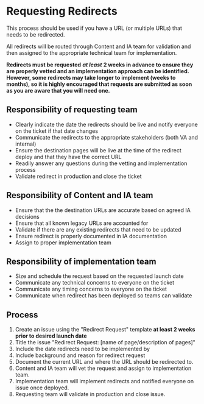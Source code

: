 # Requesting Redirects

This process should be used if you have a URL \(or multiple URLs\) that needs to be redirected.

All redirects will be routed through Content and IA team for validation and then assigned to the appropriate technical team for implementation.

**Redirects must be requested** _**at least**_ **2 weeks in advance to ensure they are properly vetted and an implementation approach can be identified. However, some redirects may take longer to implement \(weeks to months\), so it is highly encouraged that requests are submitted as soon as you are aware that you will need one.**

## Responsibility of requesting team

* Clearly indicate the date the redirects should be live and notify everyone on the ticket if that date changes
* Communicate the redirects to the appropriate stakeholders \(both VA and internal\)
* Ensure the destination pages will be live at the time of the redirect deploy and that they have the correct URL
* Readily answer any questions during the vetting and implementation process
* Validate redirect in production and close the ticket

## Responsibility of Content and IA team

* Ensure that the the destination URLs are accurate based on agreed IA decisions
* Ensure that all known legacy URLs are accounted for
* Validate if there are any existing redirects that need to be updated
* Ensure redirect is properly documented in IA documentation
* Assign to proper implementation team

## Responsibility of implementation team

* Size and schedule the request based on the requested launch date
* Communicate any technical concerns to everyone on the ticket
* Communicate any timing concerns to everyone on the ticket
* Communicate when redirect has been deployed so teams can validate

## Process

1. Create an issue using the "Redirect Request" template **at least 2 weeks prior to desired launch date**
2. Title the issue "Redirect Request: \[name of page/description of pages\]"
3. Include the date redirects need to be implemented by
4. Include background and reason for redirect request
5. Document the current URL and where the URL should be redirected to.
6. Content and IA team will vet the request and assign to implementation team.
7. Implementation team will implement redirects and notified everyone on issue once deployed.
8. Requesting team will validate in production and close issue.

